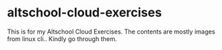 # altschool-cloud-exercises
This is for my Altschool Cloud Exercises.
The contents are mostly images from linux cli..
Kindly go through them.

